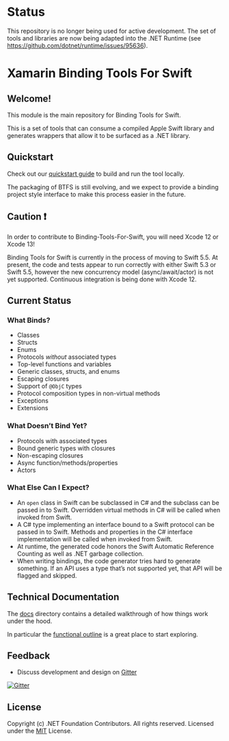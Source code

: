 # Status
This repository is no longer being used for active development. The set of tools and libraries are now being adapted into the .NET Runtime (see https://github.com/dotnet/runtime/issues/95636).

# Xamarin Binding Tools For Swift

## Welcome!

This module is the main repository for Binding Tools for Swift.

This is a set of tools that can consume a compiled Apple Swift library and generates wrappers that allow it to be surfaced as a .NET library.

## Quickstart

Check out our [quickstart guide](QUICKSTART.md) to build and run the tool locally.

The packaging of BTFS is still evolving, and we expect to provide a binding project style interface to make this process easier in the future.

## Caution ❗

In order to contribute to Binding-Tools-For-Swift, you will need Xcode 12 or Xcode 13!

Binding Tools for Swift is currently in the process of moving to Swift 5.5.
At present, the code and tests appear to run correctly with either Swift 5.3 or Swift 5.5, however the new concurrency model (async/await/actor) is not yet supported.
Continuous integration is being done with Xcode 12.

## Current Status

### What Binds?

- Classes
- Structs
- Enums
- Protocols *without* associated types
- Top-level functions and variables
- Generic classes, structs, and enums
- Escaping closures
- Support of `@ObjC` types
- Protocol composition types in non-virtual methods
- Exceptions
- Extensions

### What Doesn’t Bind Yet?

- Protocols with associated types
- Bound generic types with closures
- Non-escaping closures
- Async function/methods/properties
- Actors

### What Else Can I Expect?

- An `open` class in Swift can be subclassed in C# and the subclass can be passed in to Swift. Overridden virtual methods in C# will be called when invoked from Swift.
- A C# type implementing an interface bound to a Swift protocol can be passed in to Swift. Methods and properties in the C# interface implementation will be called when invoked from Swift.
- At runtime, the generated code honors the Swift Automatic Reference Counting as well as .NET garbage collection.
- When writing bindings, the code generator tries hard to generate something. If an API uses a type that’s not supported yet, that API will be flagged and skipped.

## Technical Documentation

The [docs](https://github.com/xamarin/binding-tools-for-swift/tree/main/docs) directory contains a detailed walkthrough of how things work under the hood.

In particular the [functional outline](https://github.com/xamarin/binding-tools-for-swift/blob/main/docs/FunctionalOutline.md) is a great place to start exploring.

## Feedback

- Discuss development and design on [Gitter](https://gitter.im/xamarin/xamarin-macios)

[![Gitter](https://badges.gitter.im/Join%20Chat.svg)](https://gitter.im/xamarin/xamarin-macios?utm_source=badge&utm_medium=badge&utm_campaign=pr-badge&utm_content=badge)

## License

Copyright (c) .NET Foundation Contributors. All rights reserved.
Licensed under the [MIT](https://github.com/xamarin/binding-tools-for-swift/blob/main/LICENSE) License.
